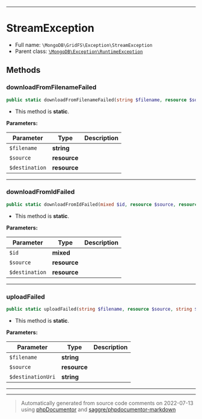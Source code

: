 ***

# StreamException





* Full name: `\MongoDB\GridFS\Exception\StreamException`
* Parent class: [`\MongoDB\Exception\RuntimeException`](../../Exception/RuntimeException.md)




## Methods


### downloadFromFilenameFailed



```php
public static downloadFromFilenameFailed(string $filename, resource $source, resource $destination): self
```



* This method is **static**.




**Parameters:**

| Parameter | Type | Description |
|-----------|------|-------------|
| `$filename` | **string** |  |
| `$source` | **resource** |  |
| `$destination` | **resource** |  |




***

### downloadFromIdFailed



```php
public static downloadFromIdFailed(mixed $id, resource $source, resource $destination): self
```



* This method is **static**.




**Parameters:**

| Parameter | Type | Description |
|-----------|------|-------------|
| `$id` | **mixed** |  |
| `$source` | **resource** |  |
| `$destination` | **resource** |  |




***

### uploadFailed



```php
public static uploadFailed(string $filename, resource $source, string $destinationUri): self
```



* This method is **static**.




**Parameters:**

| Parameter | Type | Description |
|-----------|------|-------------|
| `$filename` | **string** |  |
| `$source` | **resource** |  |
| `$destinationUri` | **string** |  |




***


***
> Automatically generated from source code comments on 2022-07-13 using [phpDocumentor](http://www.phpdoc.org/) and [saggre/phpdocumentor-markdown](https://github.com/Saggre/phpDocumentor-markdown)
